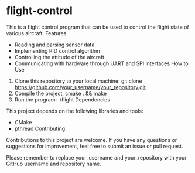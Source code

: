 # flight-control

This is a flight control program that can be used to control the flight state of various aircraft.
Features

- Reading and parsing sensor data
- Implementing PID control algorithm
- Controlling the attitude of the aircraft
- Communicating with hardware through UART and SPI interfaces
How to Use

1. Clone this repository to your local machine: git clone https://github.com/your_username/your_repository.git
2. Compile the project: cmake . && make
3. Run the program: ./flight
Dependencies

This project depends on the following libraries and tools:

- CMake
- pthread
Contributing

Contributions to this project are welcome. If you have any questions or suggestions for improvement, feel free to submit an issue or pull request.

Please remember to replace your_username and your_repository with your GitHub username and repository name.
